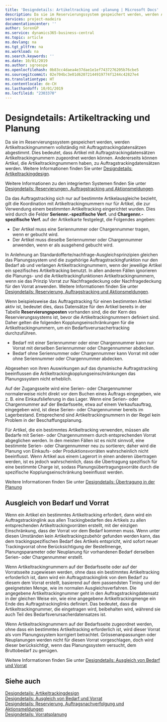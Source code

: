 ```yaml
---
title: 'Designdetails: Artikeltracking und -planung | Microsoft Docs'
description: Da sie im Reservierungssystem gespeichert werden, werden Artikeltrackingnummern vollständig mit Auftragstrackingdatensätzen abgestimmt.
services: project-madeira
documentationcenter: ''
author: SorenGP
ms.service: dynamics365-business-central
ms.topic: article
ms.devlang: na
ms.tgt_pltfrm: na
ms.workload: na
ms.search.keywords: ''
ms.date: 10/01/2019
ms.author: sgroespe
ms.openlocfilehash: 0b83cc4daea4e37dae1e1ef7437276205b76cbe5
ms.sourcegitcommit: 02e704bc3e01d62072144919774f1244c42827e4
ms.translationtype: HT
ms.contentlocale: de-CH
ms.lasthandoff: 10/01/2019
ms.locfileid: "2303370"
---
```

# <a name="design-details-item-tracking-and-planning"></a>Designdetails: Artikeltracking und Planung
Da sie im Reservierungssystem gespeichert werden, werden Artikeltrackingnummern vollständig mit Auftragstrackingdatensätzen abgestimmt. Dies bedeutet, dass Artikel mit Auftragstrackingdatensätzen Artikeltrackingnummern zugeordnet werden können. Andererseits können Artikel, die Artikeltrackingnummern haben, zu Auftragstrackingdatensätzen werden. Weitere Informationen finden Sie unter [Designdetails: Artikeltrackingdesign](design-details-item-tracking-design.md).

Weitere Informationen zu den integrierten Systemen finden Sie unter [Designdetails: Reservierungen, Auftragstracking und Aktionsmeldungen](design-details-reservation-order-tracking-and-action-messaging.md).

Da das Auftragstracking sich nur auf bestimmte Artikelausgleiche bezieht, gilt die Koordination mit Artikeltrackingnummern nur für Artikel, die zur Verwendung einem bestimmten Artikeltracking eingerichtet wurden. Dies wird durch die Felder **Seriennr.-spezifische Verf.** und **Chargennr.-spezifische Verf.** auf der Artikelkarte festgelegt, die Folgendes angeben:

- Der Artikel muss eine Seriennummer oder Chargennummer tragen, wenn er gebucht wird.
- Der Artikel muss dieselbe Seriennummer oder Chargennummer anwenden, wenn er als ausgehend gebucht wird.

In Anlehnung an Standardofferte/nachfrage-Ausgleichsprinzipien gleichen das Planungssystem und die zugehörige Auftragstrackingfunktion nur den Bedarf ab und verlangen Artikeltrackingnummern, wenn der jeweilige Artikel ein spezifisches Artikeltracking benutzt. In allen anderen Fällen ignorieren die Planungs- und die Artikeltrackingfunktionen Artikeltrackingnummern, wenn sie das Prinzip Vorrat zur Nachfragedeckung oder Nachfragedeckung für den Vorrat anwenden. Weitere Informationen finden Sie unter [Designdetails: Reservierung, Auftragstracking und Aktionsmeldungen](design-details-reservation-order-tracking-and-action-messaging.md).

Wenn beispielsweise das Auftragstracking für einen bestimmten Artikel aktiv ist, bedeutet dies, dass Datensätze für den Artikel bereits in der Tabelle **Reservierungsposten** vorhanden sind, die der Kern des Reservierungssystems ist, bevor die Artikeltrackingnummern definiert sind. Daher gelten die folgenden Kopplungseinschränkungen für die Artikeltrackingnummern, um ein Bedarfsverursachertracking durchzuführen.

- Bedarf mit einer Seriennummer oder einer Chargennummer kann nur Vorrat mit derselben Seriennummer oder Chargennummer abdecken.
- Bedarf ohne Seriennummer oder Chargennummer kann Vorrat mit oder ohne Seriennummer oder Chargennummer abdecken.

Abgesehen von ihren Auswirkungen auf das dynamische Auftragstracking beeinflussen die Artikeltrackingkopplungseinschränkungen das Planungssystem nicht erheblich.

Auf der Zugangsseite wird eine Serien- oder Chargennummer normalerweise nicht direkt vor dem Buchen eines Auftrags eingegeben, wie z. B. eine Einkaufslieferung in das Lager. Wenn eine Serien- oder Chargennummer auf der Bedarfsseite, etwa auf einem Verkaufsauftrag, eingegeben wird, ist diese Serien- oder Chargennummer bereits im Lagerbestand. Entsprechend sind Artikeltrackingnummern in der Regel kein Problem in der Beschaffungsplanung.

Für Artikel, die ein bestimmtes Artikeltracking verwenden, müssen alle Bedarfe mit Serien- oder Chargennummern durch entsprechenden Vorrat abgeglichen werden. In den meisten Fällen ist es nicht sinnvoll, eine bestimmte Serien- oder Chargennummer neu zu sortieren; daher wird die Planung von Einkaufs- oder Produktionsvorräten wahrscheinlich nicht beeinflusst. Wenn Artikel aus einem Lagerort in einen anderen übertragen werden, ist es jedoch wahrscheinlich, dass die Übertragung spezifisch für eine bestimmte Charge ist, sodass Planungsübertragungsvorräte durch die spezifische Kopplungseinschränkung beeinflusst werden.

Weitere Informationen finden Sie unter [Designdetails: Übertragung in der Planung](design-details-transfers-in-planning.md)

## <a name="balancing-demand-and-supply"></a>Ausgleich von Bedarf und Vorrat
Wenn ein Artikel ein bestimmtes Artikeltracking erfordert, dann wird ein Auftragstrackinglink aus allen Trackingbedarfen des Artikels zu allen entsprechenden Artikeltrackingvorräten erstellt, mit der einzigen Einschränkung, dass der Vorrat vor dem Bedarf kommen muss. Wenn unter diesen Umständen kein Artikeltrackingzubehör gefunden werden kann, das dem trackingspezifischen Bedarf des Artikels entspricht, wird sofort neuer Trackingvorrat ohne Berücksichtigung der Bestellmenge, Planungsparameter oder Neuplanung für vorhandenen Bedarf derselben Serien- oder Chargennummer erstellt.

Wenn Artikeltrackingnummern auf der Bedarfsseite oder auf der Vorratsseite zugewiesen werden, ohne dass ein bestimmtes Artikeltracking erforderlich ist, dann wird ein Auftragstrackinglink von dem Bedarf zu diesem dem Vorrat erstellt, basierend auf dem passendsten Timing und der geeignetsten Menge, wie im normalen Ausgleichsverfahren. Die angegebene Artikeltrackingnummer geht in den Auftragstrackingdatensatz in der gleichen Weise ein, wie eine angegebene Artikeltrackingmenge ein Ende des Auftragstrackinglinks definiert. Das bedeutet, dass die Artikeltrackingnummer, die eingetragen wird, beibehalten wird, während sie auch Teil des Bedarfsverursacherdatensatzes ist.

Wenn Artikeltrackingnummern auf der Bedarfsseite zugeordnet werden, ohne dass ein bestimmtes Artikeltracking erforderlich ist, wird dieser Vorrat als vom Planungssystem korrigiert betrachtet. Grössenanpassungen oder Neuplanungen werden nicht für diesen Vorrat vorgeschlagen, doch wird dieser berücksichtigt, wenn das Planungssystem versucht, dem Bruttobedarf zu genügen.

Weitere Informationen finden Sie unter [Designdetails: Ausgleich von Bedarf und Vorrat](design-details-balancing-demand-and-supply.md)  

## <a name="see-also"></a>Siehe auch  
[Designdetails: Artikeltrackingdesign](design-details-item-tracking-design.md)  
[Designdetails: Ausgleich von Bedarf und Vorrat](design-details-balancing-demand-and-supply.md)  
[Designdetails: Reservierung, Auftragsnachverfolgung und Aktionsmeldungen](design-details-reservation-order-tracking-and-action-messaging.md)   
[Designdetails: Vorratsplanung](design-details-supply-planning.md)  
